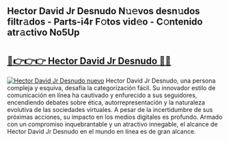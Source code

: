## Hector David Jr Desnudo N𝚞𝚎vos desn𝚞dos filtr𝚊dos - Parts-i4r F𝚘tos vid𝚎o - C𝚘ntenido atr𝚊ctivo No5Up

# <h2><a href="http://mbbtsn.tromn.icu/?c=Hector+David+Jr+Desnudo">🔗👉👉👉 Hector David Jr Desnudo 🔗🔗</a></h2>

[![Hector David Jr Desnudo nuevo](https://i.imgur.com/pEAQMta.gif)](http://mbbtsn.tromn.icu/?c=Hector+David+Jr+Desnudo)
Hector David Jr Desnudo, una persona compleja y esquiva, desafía la categorización fácil. Su innovador estilo de comunicación en línea ha cautivado y enfurecido a sus seguidores, encendiendo debates sobre ética, autorrepresentación y la naturaleza evolutiva de las sociedades virtuales. A pesar de la incertidumbre de sus próximas acciones, su impacto en los medios digitales es profundo. Armado con un compromiso inquebrantable y un atractivo innegable, el alcance de Hector David Jr Desnudo en el mundo en línea es de gran alcance.
